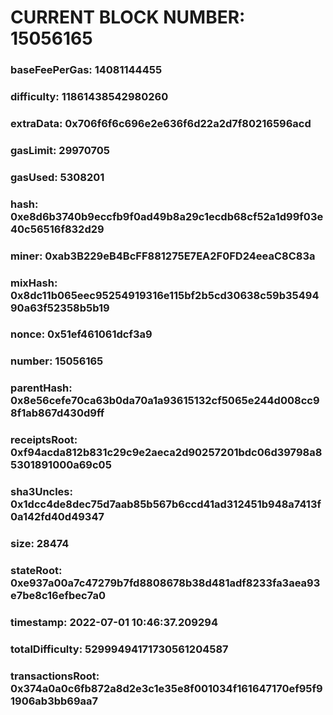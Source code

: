 # CURRENT BLOCK NUMBER: 15056165

### baseFeePerGas: 14081144455
### difficulty: 11861438542980260
### extraData: 0x706f6f6c696e2e636f6d22a2d7f80216596acd
### gasLimit: 29970705
### gasUsed: 5308201
### hash: 0xe8d6b3740b9eccfb9f0ad49b8a29c1ecdb68cf52a1d99f03e40c56516f832d29
### miner: 0xab3B229eB4BcFF881275E7EA2F0FD24eeaC8C83a
### mixHash: 0x8dc11b065eec95254919316e115bf2b5cd30638c59b3549490a63f52358b5b19
### nonce: 0x51ef461061dcf3a9
### number: 15056165
### parentHash: 0x8e56cefe70ca63b0da70a1a93615132cf5065e244d008cc98f1ab867d430d9ff
### receiptsRoot: 0xf94acda812b831c29c9e2aeca2d90257201bdc06d39798a85301891000a69c05
### sha3Uncles: 0x1dcc4de8dec75d7aab85b567b6ccd41ad312451b948a7413f0a142fd40d49347
### size: 28474
### stateRoot: 0xe937a00a7c47279b7fd8808678b38d481adf8233fa3aea93e7be8c16efbec7a0
### timestamp: 2022-07-01 10:46:37.209294
### totalDifficulty: 52999494171730561204587
### transactionsRoot: 0x374a0a0c6fb872a8d2e3c1e35e8f001034f161647170ef95f91906ab3bb69aa7

